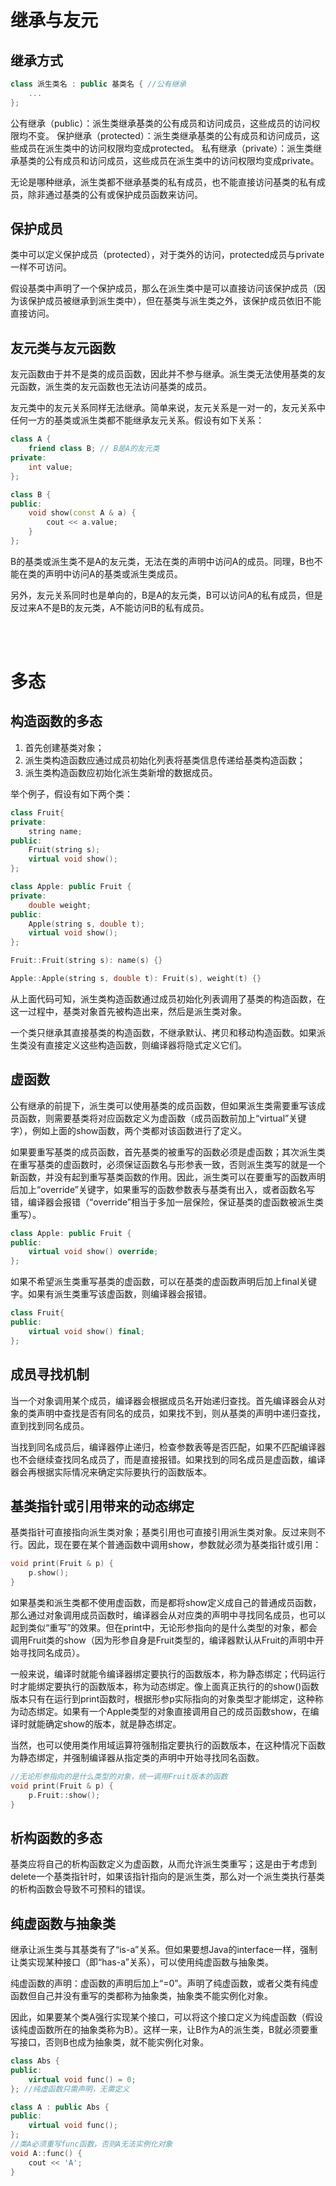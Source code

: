 
# 继承与友元
## 继承方式
```cpp
class 派生类名 : public 基类名 { //公有继承
    ...
};
```
公有继承（public）：派生类继承基类的公有成员和访问成员，这些成员的访问权限均不变。
保护继承（protected）：派生类继承基类的公有成员和访问成员，这些成员在派生类中的访问权限均变成protected。
私有继承（private）：派生类继承基类的公有成员和访问成员，这些成员在派生类中的访问权限均变成private。

无论是哪种继承，派生类都不继承基类的私有成员，也不能直接访问基类的私有成员，除非通过基类的公有或保护成员函数来访问。

## 保护成员
类中可以定义保护成员（protected），对于类外的访问，protected成员与private一样不可访问。

假设基类中声明了一个保护成员，那么在派生类中是可以直接访问该保护成员（因为该保护成员被继承到派生类中），但在基类与派生类之外，该保护成员依旧不能直接访问。

## 友元类与友元函数

友元函数由于并不是类的成员函数，因此并不参与继承。派生类无法使用基类的友元函数，派生类的友元函数也无法访问基类的成员。

友元类中的友元关系同样无法继承。简单来说，友元关系是一对一的，友元关系中任何一方的基类或派生类都不能继承友元关系。假设有如下关系：
```cpp
class A {
    friend class B; // B是A的友元类
private:
    int value;
};

class B {
public:
    void show(const A & a) {
        cout << a.value;
    }
};
```
B的基类或派生类不是A的友元类，无法在类的声明中访问A的成员。同理，B也不能在类的声明中访问A的基类或派生类成员。

另外，友元关系同时也是单向的，B是A的友元类，B可以访问A的私有成员，但是反过来A不是B的友元类，A不能访问B的私有成员。

<br/><br/>

# 多态
## 构造函数的多态
1. 首先创建基类对象；
2. 派生类构造函数应通过成员初始化列表将基类信息传递给基类构造函数；
3. 派生类构造函数应初始化派生类新增的数据成员。

举个例子，假设有如下两个类：
```cpp
class Fruit{
private:
    string name;
public:
    Fruit(string s);
    virtual void show();
};

class Apple: public Fruit {
private:
    double weight;
public:
    Apple(string s, double t);
    virtual void show();
};

Fruit::Fruit(string s): name(s) {}

Apple::Apple(string s, double t): Fruit(s), weight(t) {}
```
从上面代码可知，派生类构造函数通过成员初始化列表调用了基类的构造函数，在这一过程中，基类对象首先被构造出来，然后是派生类对象。

一个类只继承其直接基类的构造函数，不继承默认、拷贝和移动构造函数。如果派生类没有直接定义这些构造函数，则编译器将隐式定义它们。


## 虚函数
公有继承的前提下，派生类可以使用基类的成员函数，但如果派生类需要重写该成员函数，则需要基类将对应函数定义为虚函数（成员函数前加上“virtual”关键字），例如上面的show函数，两个类都对该函数进行了定义。

如果要重写基类的成员函数，首先基类的被重写的函数必须是虚函数；其次派生类在重写基类的虚函数时，必须保证函数名与形参表一致，否则派生类写的就是一个新函数，并没有起到重写基类函数的作用。因此，派生类可以在要重写的函数声明后加上“override”关键字，如果重写的函数参数表与基类有出入，或者函数名写错，编译器会报错（“override”相当于多加一层保险，保证基类的虚函数被派生类重写）。
```cpp
class Apple: public Fruit {
public:
    virtual void show() override;
};
```
如果不希望派生类重写基类的虚函数，可以在基类的虚函数声明后加上final关键字。如果有派生类重写该虚函数，则编译器会报错。
```cpp
class Fruit{
public:
    virtual void show() final;
};
```

## 成员寻找机制

当一个对象调用某个成员，编译器会根据成员名开始递归查找。首先编译器会从对象的类声明中查找是否有同名的成员，如果找不到，则从基类的声明中递归查找，直到找到同名成员。

当找到同名成员后，编译器停止递归，检查参数表等是否匹配，如果不匹配编译器也不会继续查找同名成员了，而是直接报错。如果找到的同名成员是虚函数，编译器会再根据实际情况来确定实际要执行的函数版本。


## 基类指针或引用带来的动态绑定
基类指针可直接指向派生类对象；基类引用也可直接引用派生类对象。反过来则不行。因此，现在要在某个普通函数中调用show，参数就必须为基类指针或引用：
```cpp
void print(Fruit & p) {
    p.show();
}
```
如果基类和派生类都不使用虚函数，而是都将show定义成自己的普通成员函数，那么通过对象调用成员函数时，编译器会从对应类的声明中寻找同名成员，也可以起到类似“重写”的效果。但在print中，无论形参指向的是什么类型的对象，都会调用Fruit类的show（因为形参自身是Fruit类型的，编译器默认从Fruit的声明中开始寻找同名成员）。

一般来说，编译时就能令编译器绑定要执行的函数版本，称为静态绑定；代码运行时才能绑定要执行的函数版本，称为动态绑定。像上面真正执行的的show()函数版本只有在运行到print函数时，根据形参p实际指向的对象类型才能绑定，这种称为动态绑定。如果有一个Apple类型的对象直接调用自己的成员函数show，在编译时就能确定show的版本，就是静态绑定。

当然，也可以使用类作用域运算符强制指定要执行的函数版本，在这种情况下函数为静态绑定，并强制编译器从指定类的声明中开始寻找同名函数。
```cpp
//无论形参指向的是什么类型的对象，统一调用Fruit版本的函数
void print(Fruit & p) {
    p.Fruit::show(); 
}
```

## 析构函数的多态
基类应将自己的析构函数定义为虚函数，从而允许派生类重写；这是由于考虑到delete一个基类指针时，如果该指针指向的是派生类，那么对一个派生类执行基类的析构函数会导致不可预料的错误。


## 纯虚函数与抽象类

继承让派生类与其基类有了“is-a”关系。但如果要想Java的interface一样，强制让类实现某种接口（即“has-a”关系），可以使用纯虚函数与抽象类。

纯虚函数的声明：虚函数的声明后加上“=0”。声明了纯虚函数，或者父类有纯虚函数但自己并没有重写的类都称为抽象类，抽象类不能实例化对象。

因此，如果要某个类A强行实现某个接口，可以将这个接口定义为纯虚函数（假设该纯虚函数所在的抽象类称为B）。这样一来，让B作为A的派生类，B就必须要重写接口，否则B也成为抽象类，就不能实例化对象。
```cpp
class Abs {
public:
    virtual void func() = 0; 
}; //纯虚函数只需声明，无需定义

class A : public Abs {
public:
    virtual void func();
};
//类A必须重写func函数，否则A无法实例化对象
void A::func() {
    cout << 'A';
}
```